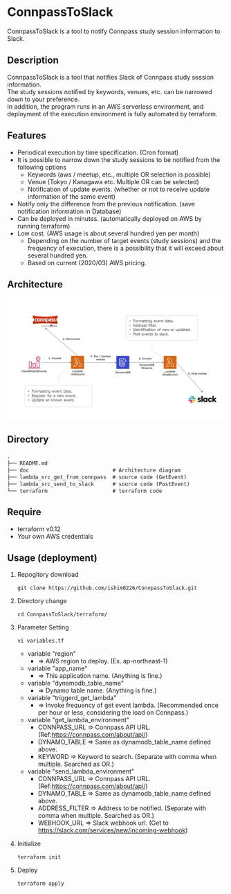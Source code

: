 ConnpassToSlack
====

ConnpassToSlack is a tool to notify Connpass study session information to Slack.

## Description

ConnpassToSlack is a tool that notifies Slack of Connpass study session information.  
The study sessions notified by keywords, venues, etc. can be narrowed down to your preference.  
In addition, the program runs in an AWS serverless environment, and deployment of the execution environment is fully automated by terraform.

## Features

- Periodical execution by time specification. (Cron format)
- It is possible to narrow down the study sessions to be notified from the following options
  - Keywords (aws / meetup, etc., multiple OR selection is possible)
  - Venue (Tokyo / Kanagawa etc. Multiple OR can be selected)
  - Notification of update events. (whether or not to receive update information of the same event)
- Notify only the difference from the previous notification. (save notification information in Database)
- Can be deployed in minutes. (automatically deployed on AWS by running terraform)
- Low cost. (AWS usage is about several hundred yen per month)
  - Depending on the number of target events (study sessions) and the frequency of execution, there is a possibility that it will exceed about several hundred yen.
  - Based on current (2020/03) AWS pricing.

## Architecture

![Architecture](./doc/architecture.jpg)

## Directory

```
.
├── README.md
├── doc                           # Architecture diagram
├── lambda_src_get_from_connpass  # source code (GetEvent)
├── lambda_src_send_to_slack      # source code (PostEvent)
└── terraform                     # terraform code
```

## Require

- terraform v0.12
- Your own AWS credentials

## Usage (deployment)

1. Repogitory download
   
   ```
   git clone https://github.com/ishim0226/ConnpassToSlack.git
   ```

2. Directory change
   
    ```
    cd ConnpassToSlack/terraform/
    ```

3. Parameter Setting
   
    ```
    vi variables.tf
    ```
    
    - variable "region"
      - => AWS region to deploy. (Ex. ap-northeast-1)
    - variable "app_name"
      - => This application name. (Anything is fine.)
    - variable "dynamodb_table_name"
      - => Dynamo table name. (Anything is fine.)
    - variable "triggerd_get_lambda"
      - => Invoke frequency of get event lambda. (Recommended once per hour or less, considering the load on Connpass.)
    - variable "get_lambda_environment"
      - CONNPASS_URL => Connpass API URL. (Ref:https://connpass.com/about/api/)
      - DYNAMO_TABLE => Same as dynamodb_table_name defined above.
      - KEYWORD => Keyword to search. (Separate with comma when multiple. Searched as OR.)
    - variable "send_lambda_environment"
      - CONNPASS_URL => Connpass API URL. (Ref:https://connpass.com/about/api/)
      - DYNAMO_TABLE => Same as dynamodb_table_name defined above.
      - ADDRESS_FILTER => Address to be notified. (Separate with comma when multiple. Searched as OR.)
      - WEBHOOK_URL => Slack webhook url. (Get to https://slack.com/services/new/incoming-webhook)

4. Initialize

    ```
    terraform init
    ```

5. Deploy

    ```
    terraform apply
    ```
